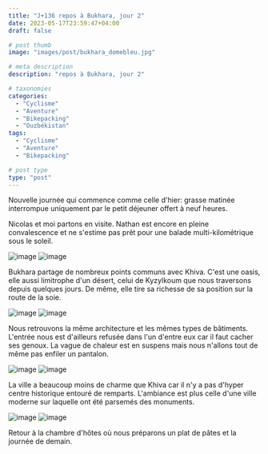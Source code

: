 ```yaml
---
title: "J+136 repos à Bukhara, jour 2"
date: 2023-05-17T23:59:47+04:00
draft: false

# post thumb
image: "images/post/bukhara_domebleu.jpg"

# meta description
description: "repos à Bukhara, jour 2"

# taxonomies
categories:
  - "Cyclisme" 
  - "Aventure" 
  - "Bikepacking"
  - "Ouzbékistan" 
tags:
  - "Cyclisme" 
  - "Aventure" 
  - "Bikepacking" 

# post type
type: "post"
---
```


Nouvelle journée qui commence comme celle d'hier: grasse matinée interrompue uniquement par le petit déjeuner offert à neuf heures. 

Nicolas et moi partons en visite. Nathan est encore en pleine convalescence et ne s'estime pas prêt pour une balade multi-kilométrique sous le soleil. 

![image](../../images/post/bukhara_tour.jpg)
![image](../../images/post/bukhara_bordel.jpg)

Bukhara partage de nombreux points communs avec Khiva. C'est une oasis, elle aussi limitrophe d'un désert, celui de Kyzylkoum que nous traversons depuis quelques jours. De même, elle tire sa richesse de sa position sur la route de la soie. 

![image](../../images/post/bukhara_dome.jpg)
![image](../../images/post/bukhara_porte1.jpg)

Nous retrouvons la même architecture et les mêmes types de bâtiments. L'entrée nous est d'ailleurs refusée dans l'un d'entre eux car il faut cacher ses genoux. La vague de chaleur est en suspens mais nous n'allons tout de même pas enfiler un pantalon. 

![image](../../images/post/bukhara_porte2.jpg)
![image](../../images/post/bukhara_titetour.jpg)

La ville a beaucoup moins de charme que Khiva car il n'y a pas d'hyper centre historique entouré de remparts. L'ambiance est plus celle d'une ville moderne sur laquelle ont été parsemés des monuments. 

![image](../../images/post/bukhara_muraille.jpg)
![image](../../images/post/bukhara_quatre.jpg)

Retour à la chambre d'hôtes où nous préparons un plat de pâtes et la journée de demain. 
